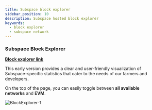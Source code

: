 ```yaml
---
title: Subspace block explorer
sidebar_position: 10
description: Subspace hosted block explorer
keywords:
  - block explorer
  - subspace network
---
```


### Subspace Block Explorer

**[Block explorer link](https://explorer.subspace.network/gemini-3h/nova)**

This early version provides a clear and user-friendly visualization of Subspace-specific statistics that cater to the needs of our farmers and developers.

On the top of the page, you can easily toggle between **all available networks** and **EVM**. 

 ![BlockExplorer-1](/img/developers/BlockExplorer-1.png)